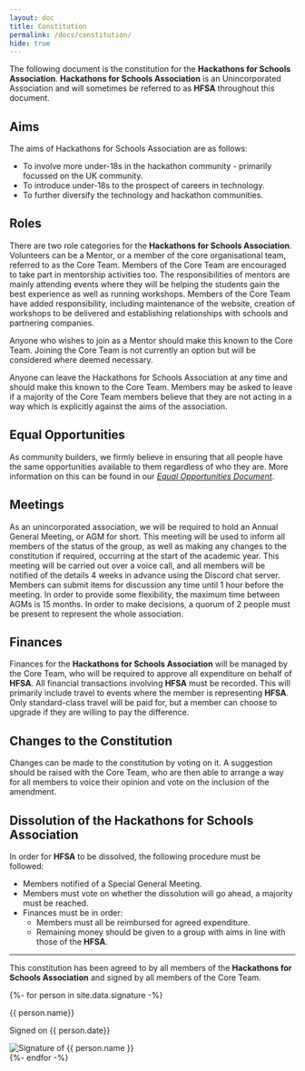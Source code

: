 ```yaml
---
layout: doc
title: Constitution
permalink: /docs/constitution/
hide: true
---
```


The following document is the constitution for the **Hackathons for Schools Association**. **Hackathons for Schools Association** is an Unincorporated Association and will sometimes be referred to as **HFSA** throughout this document.

## Aims

The aims of Hackathons for Schools Association are as follows:

- To involve more under-18s in the hackathon community - primarily focussed on the UK community.
- To introduce under-18s to the prospect of careers in technology.
- To further diversify the technology and hackathon communities.

## Roles

There are two role categories for the **Hackathons for Schools Association**. Volunteers can be a Mentor, or a member of the core organisational team, referred to as the Core Team. Members of the Core Team are encouraged to take part in mentorship activities too. The responsibilities of mentors are mainly attending events where they will be helping the students gain the best experience as well as running workshops. Members of the Core Team have added responsibility, including maintenance of the website, creation of workshops to be delivered and establishing relationships with schools and partnering companies.

Anyone who wishes to join as a Mentor should make this known to the Core Team. Joining the Core Team is not currently an option but will be considered where deemed necessary.

Anyone can leave the Hackathons for Schools Association at any time and should make this known to the Core Team. Members may be asked to leave if a majority of the Core Team members believe that they are not acting in a way which is explicitly against the aims of the association.


## Equal Opportunities

As community builders, we firmly believe in ensuring that all people have the same opportunities available to them regardless of who they are. More information on this can be found in our [_Equal Opportunities Document_](/docs/equal-opportunities).

## Meetings

As an unincorporated association, we will be required to hold an Annual General Meeting, or AGM for short. This meeting will be used to inform all members of the status of the group, as well as making any changes to the constitution if required, occurring at the start of the academic year.
This meeting will be carried out over a voice call, and all members will be notified of the details 4 weeks in advance using the Discord chat server. Members can submit items for discussion any time until 1 hour before the meeting. In order to provide some flexibility, the maximum time between AGMs is 15 months. In order to make decisions, a quorum of 2 people must be present to represent the whole association.


## Finances

Finances for the **Hackathons for Schools Association** will be managed by the Core Team, who will be required to approve all expenditure on behalf of **HFSA**. All financial transactions involving **HFSA** must be recorded. This will primarily include travel to events where the member is representing **HFSA**. Only standard-class travel will be paid for, but a member can choose to upgrade if they are willing to pay the difference.

## Changes to the Constitution

Changes can be made to the constitution by voting on it. A suggestion should be raised with the Core Team, who are then able to arrange a way for all members to voice their opinion and vote on the inclusion of the amendment.

## Dissolution of the Hackathons for Schools Association

In order for **HFSA** to be dissolved, the following procedure must be followed:
- Members notified of a Special General Meeting.
- Members must vote on whether the dissolution will go ahead, a majority must be reached.
- Finances must be in order:
    - Members must all be reimbursed for agreed expenditure.
    - Remaining money should be given to a group with aims in line with those of the **HFSA**.

---

This constitution has been agreed to by all members of the **Hackathons for Schools Association** and signed by all members of the Core Team.

<div class="signature-container">
  {%- for person in site.data.signature -%}
  <div class="item">
    <div class="info">
      <p class="name">{{ person.name}}</p>
      <p class="date-signed">Signed on {{ person.date}}</p>
      <img class="picture" src="/assets/img/signatures/{{ person.signature | relative_url }}" alt="Signature of {{ person.name }}">
    </div>
  </div>
  {%- endfor -%}
</div>
